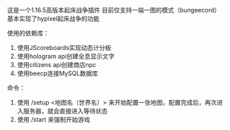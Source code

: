 这是一个1.16.5高版本起床战争插件
目前仅支持一端一图的模式（bungeecord）
基本实现了hypixel起床战争的功能

使用的依赖库：
1. 使用JScoreboards实现动态计分板
2. 使用hologram api创建全息显示文字
3. 使用citizens api创建商店npc
4. 使用beecp连接MySQL数据库

命令：
1. 使用 /setup <地图名（世界名）> 来开始配置一张地图，配置完成后，再次进入服务器，就会直接进入等待状态
2. 使用 /start 来强制开始游戏
